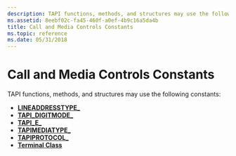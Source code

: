 ```yaml
---
description: TAPI functions, methods, and structures may use the following constants.
ms.assetid: 8eebf02c-fa45-460f-a0ef-4b9c16a5da4b
title: Call and Media Controls Constants
ms.topic: reference
ms.date: 05/31/2018
---
```


# Call and Media Controls Constants

TAPI functions, methods, and structures may use the following constants:

-   [**LINEADDRESSTYPE\_**](lineaddresstype--constants.md)
-   [**TAPI\_DIGITMODE\_**](tapi-digitmode--constants.md)
-   [**TAPI\_E\_**](tapi-e--constants.md)
-   [**TAPIMEDIATYPE\_**](tapimediatype--constants.md)
-   [**TAPIPROTOCOL\_**](tapiprotocol--constants.md)
-   [**Terminal Class**](terminal-class.md)

 

 



